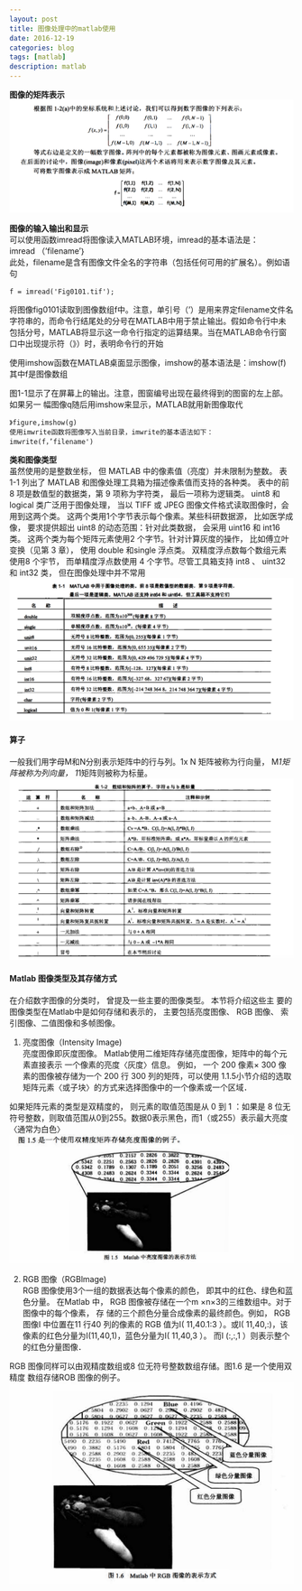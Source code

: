 ```yaml
---
layout: post
title: 图像处理中的matlab使用
date: 2016-12-19
categories: blog
tags: [matlab]
description: matlab
---
```


**图像的矩阵表示**     
![](https://raw.githubusercontent.com/whuhan2013/myImage/master/dataImage/p2.png)   

**图像的输入输出和显示**     
可以使用函数imread将图像读入MATLAB环境，imread的基本语法是：    
imread （’filename’｝         
此处，filename是含有图像文件全名的字符串（包括任何可用的扩展名）。例如语句    

```
f = imread('Fig0101.tif');
```

将图像fig0101读取到图像数组f中。注意，单引号（’）是用来界定filename文件名字符串的，而命令行结尾处的分号在MATLAB中用于禁止输出。假如命令行中未包括分号，MATLAB将显示这一命令行指定的运算结果。当在MATLAB命令行窗口中出现提示符（》）时，表明命令行的开始      

使用imshow函数在MATLAB桌面显示图像，imshow的基本语法是：imshow(f)   
其中f是图像数组     

图1-1显示了在屏幕上的输出。注意，图窗编号出现在最终得到的图窗的左上部。如果另一
幅图像q随后用imshow来显示，MATLAB就用新图像取代

```
》figure,imshow(g) 
使用imwrite函数将图像写入当前日录，imwrite的基本语法如下：   
imwrite(f，’filename') 
```   

**类和图像类型**     
虽然使用的是整数坐标， 但 MATLAB 中的像素值（亮度）并未限制为整数。 表 1-1 列出了 MATLAB 和图像处理工具箱为描述像素值而支持的各种类。 表中的前 8 项是数值型的数据类，第 9 项称为字符类， 最后一项称为逻辑类。
uint8 和 logical 类广泛用于图像处理， 当以 TIFF 或 JPEG 图像文件格式读取图像时，会用到这两个类。 这两个类用1个字节表示每个像素。某些科研数据源， 比如医学成像， 要求提供超出 uint8 的动态范围：针对此类数据， 会采用 uint16 和 int16 类。 这两个类为每个矩阵元素使用2 个字节。针对计算灰度的操作， 比如傅立叶变换（见第 3 章）， 使用 double 和single 浮点类。 双精度浮点数每个数组元素使用8 个宇节， 而单精度浮点数使用 4 个字节。尽管工具箱支持 int8 、 uint32 和 int32 类， 但在图像处理中并不常用    
![](https://raw.githubusercontent.com/whuhan2013/myImage/master/dataImage/p3.png)   

#### 算子       
一般我们用字母M和N分别表示矩阵中的行与列。1x N
矩阵被称为行向量， M*1矩阵被称为列向量， 1*1矩阵则被称为标量。    
![](https://raw.githubusercontent.com/whuhan2013/myImage/master/dataImage/chapter2/p1.png)  


#### Matlab 图像类型及其存储方式      
在介绍数字图像的分类时， 曾提及一些主要的图像类型。 本节将介绍这些主 要的图像类型在Matlab中是如何存储和表示的， 主要包括亮度图像、 RGB 图像、 索引图像、二值图像和多帧图像。   

1. 亮度图像（Intensity Image)      
亮度图像即灰度图像。 Matlab使用二维矩阵存储亮度图像，矩阵中的每个元素直接表示 一个像素的亮度〈灰度〉信息。 例如， 一个 200 像素× 300 像素的图像被存储为一个 200 行 300 列的矩阵，可以使用 1.1.5小节介绍的选取矩阵元素〈或子块〉的方式来选择图像中的一个像素或一个区域．     

如果矩阵元素的类型是双精度的， 则元素的取值范围是从 0 到 1 ：如果是 8 位无符号整数，则取值范围从0到255。数据0表示黑色，而1（或255）表示最大亮度〈通常为白色〉      
![](https://raw.githubusercontent.com/whuhan2013/myImage/master/dataImage/chapter2/p4.png)

2. RGB 图像（RGBlmage)      
RGB 图像使用3个一组的数据表达每个像素的颜色， 即其中的红色、绿色和蓝色分量。
在Matlab 中， RGB 图像被存储在一个m ×n×3的三维数组中。对于图像中的每个像素， 存
储的三个颜色分量合成像素的最终颜色。例如， RGB 图像I 中位置在11 行40 列的像素的
RGB 值为I( 11,40.1:3 ）。或I( 11,40,:)，该像素的红色分量为I(11,40,1)，蓝色分量为I( 11,40,3 ）。
而I (:,:,1 ）则表示整个的红色分量图像．

RGB 图像同样可以由观精度数组或8 位无符号整数数组存储。图1.6 是一个使用双精度
数组存储ROB 图像的例子。          
![](https://raw.githubusercontent.com/whuhan2013/myImage/master/dataImage/chapter2/p5.png)


